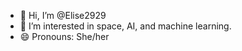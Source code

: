 - 👋 Hi, I’m @Elise2929
- 👀 I’m interested in space, AI, and machine learning.
- 😄 Pronouns: She/her


<!---
Elise2929/Elise2929 is a ✨ special ✨ repository because its `README.md` (this file) appears on your GitHub profile.
You can click the Preview link to take a look at your changes.
--->
